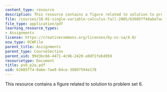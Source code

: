 ```yaml
---
content_type: resource
description: This resource contains a figure related to solution to problem set 6.
file: /courses/18-01-single-variable-calculus-fall-2005/62605ff40abe7ae884ce39897594e178_ps6_p2a.pdf
file_type: application/pdf
learning_resource_types:
- Assignments
license: https://creativecommons.org/licenses/by-nc-sa/4.0/
ocw_type: OCWFile
parent_title: Assignments
parent_type: CourseSection
parent_uid: 99d3bc66-4471-4c96-2420-a9df1feb4959
resourcetype: Document
title: ps6_p2a.pdf
uid: 62605ff4-0abe-7ae8-84ce-39897594e178
---
```

This resource contains a figure related to solution to problem set 6.
